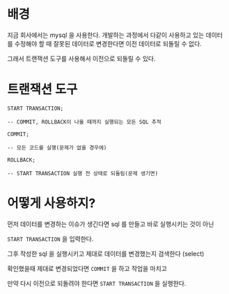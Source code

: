 
# 배경

지금 회사에서는 mysql 을 사용한다.
개발하는 과정에서 다같이 사용하고 있는 데이터를 수정해야 할 때
잘못된 데이터로 변경한다면 이전 데이터로 되돌릴 수 없다.

그래서 트랜잭션 도구를 사용해서 이전으로 되돌릴 수 있다.


# 트랜잭션 도구
```
START TRANSACTION;

-- COMMIT, ROLLBACK이 나올 때까지 실행되는 모든 SQL 추적

COMMIT;

-- 모든 코드를 실행(문제가 없을 경우에)

ROLLBACK;

-- START TRANSACTION 실행 전 상태로 되돌림(문제 생기면)
```

# 어떻게 사용하지?

먼저 데이터를 변경하는 이슈가 생긴다면
sql 를 만들고 바로 실행시키는 것이 아닌

`START TRANSACTION` 을 입력한다.

그후 작성한 sql 을 실행시키고
제대로 데이터를 변경했는지 검색한다 (select)

확인했을때 제대로 변경되었다면 `COMMIT` 을 하고 작업을 마치고

만약 다시 이전으로 되돌려야 한다면 `START TRANSACTION` 을 실행한다.


